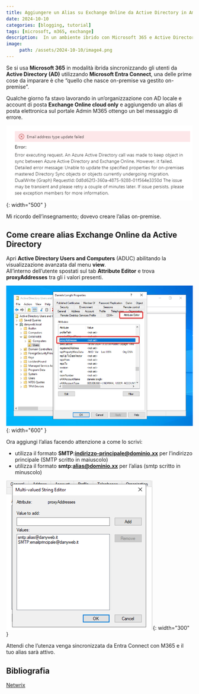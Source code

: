 ```yaml
---
title: Aggiungere un Alias su Exchange Online da Active Directory in Ambiente Ibrido
date: 2024-10-10
categories: [blogging, tutorial]
tags: [microsoft, m365, exchange]
description:  In un ambiente ibrido con Microsoft 365 e Active Directory, gestire alias di posta può risultare complesso. Questo articolo spiega come aggiungere un alias a un account Exchange Online sincronizzato da AD.
image:
     path: /assets/2024-10-10/image4.png
---
```

Se si usa **Microsoft 365** in modalità ibrida sincronizzando gli utenti da **Active Directory (AD)** utilizzando **Microsoft Entra Connect**, una delle prime cose da imparare è che “quello che nasce on-premise va gestito on-premise”.

Qualche giorno fa stavo lavorando in un’organizzazione con AD locale e account di posta **Exchange Online cloud only** e aggiungendo un alias di posta elettronica sul portale Admin M365 ottengo un bel messaggio di errore.

![Errore in Exchange Online](/assets/2024-10-10/image2.png){: width="500" }

Mi ricordo dell’insegnamento; dovevo creare l’alias on-premise.

## Come creare alias Exchange Online da Active Directory
Apri **Active Directory Users and Computers** (ADUC) abilitando la visualizzazione avanzata dal menu **view**.  
All’interno dell’utente spostati sul tab **Attribute Editor** e trova **proxyAddresses** tra gli i valori presenti.  

![proxyAddresses in ADUC](/assets/2024-10-10/image3.png){: width="600" }

Ora aggiungi l’alias facendo attenzione a come lo scrivi:

- utilizza il formato **SMTP:[indirizzo-principale@dominio.xx](mailto:indirozzo-principale@daominio.xx)** per l’indirizzo principale (SMTP scritto in maiuscolo)  
- utilizza il formato **smtp:[alias@dominio.xx](mailto:alias@dominio.xx)** per l’alias (smtp scritto in minuscolo)

![Aggiunta dell'alias](/assets/2024-10-10/image1.png){: width="300" }

Attendi che l’utenza venga sincronizzata da Entra Connect con M365 e il tuo alias sarà attivo.

## Bibliografia
[Netwrix](https://blog.netwrix.com/2017/02/02/using-ad-to-add-an-alias-to-an-office-three-six-five-email-account/)